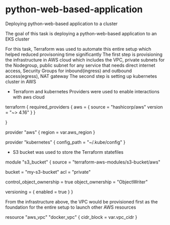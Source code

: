 # python-web-based-application
Deploying python-web-based application to a cluster

The goal of this task is deploying a python-web-based application to an EKS cluster


For this task, Terraform was used to automate this entire setup which helped reduced provisoning time significantly
The first step is provisioning the infrastructure in AWS cloud which includes the VPC, private subnets for the Nodegroup, public subnet for any service that needs direct internet access, Security Groups for inbound(ingress) and outbound access(egress), NAT gateway
The second step is setting up kubernetes cluster in AWS 


 - Terraform and kubernetes Providers were used to enable interactions with aws cloud 

terraform {
  required_providers {
    aws = {
      source  = "hashicorp/aws"
      version = "~> 4.16"
    }
  }

}

provider "aws" {
  region = var.aws_region
}


provider "kubernetes" {
  config_path = "~/.kube/config"
}



- S3 bucket was used to store the Terraform statefiles

module "s3_bucket" {
  source = "terraform-aws-modules/s3-bucket/aws"

  bucket = "my-s3-bucket"
  acl    = "private"

  control_object_ownership = true
  object_ownership         = "ObjectWriter"

  versioning = {
    enabled = true
  }
}






From the infrastructure above, the VPC would be provisioned first as the foundation for the entire setup to launch other AWS resources

resource "aws_vpc" "docker_vpc" {
  cidr_block = var.vpc_cidr
}
